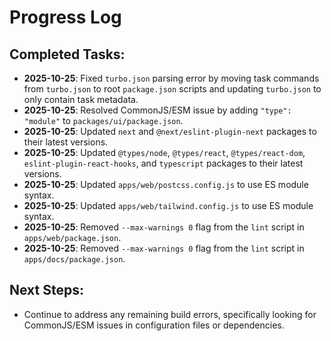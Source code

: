 # Progress Log

## Completed Tasks:

- **2025-10-25**: Fixed `turbo.json` parsing error by moving task commands from `turbo.json` to root `package.json` scripts and updating `turbo.json` to only contain task metadata.
- **2025-10-25**: Resolved CommonJS/ESM issue by adding `"type": "module"` to `packages/ui/package.json`.
- **2025-10-25**: Updated `next` and `@next/eslint-plugin-next` packages to their latest versions.
- **2025-10-25**: Updated `@types/node`, `@types/react`, `@types/react-dom`, `eslint-plugin-react-hooks`, and `typescript` packages to their latest versions.
- **2025-10-25**: Updated `apps/web/postcss.config.js` to use ES module syntax.
- **2025-10-25**: Updated `apps/web/tailwind.config.js` to use ES module syntax.
- **2025-10-25**: Removed `--max-warnings 0` flag from the `lint` script in `apps/web/package.json`.
- **2025-10-25**: Removed `--max-warnings 0` flag from the `lint` script in `apps/docs/package.json`.

## Next Steps:

- Continue to address any remaining build errors, specifically looking for CommonJS/ESM issues in configuration files or dependencies.
